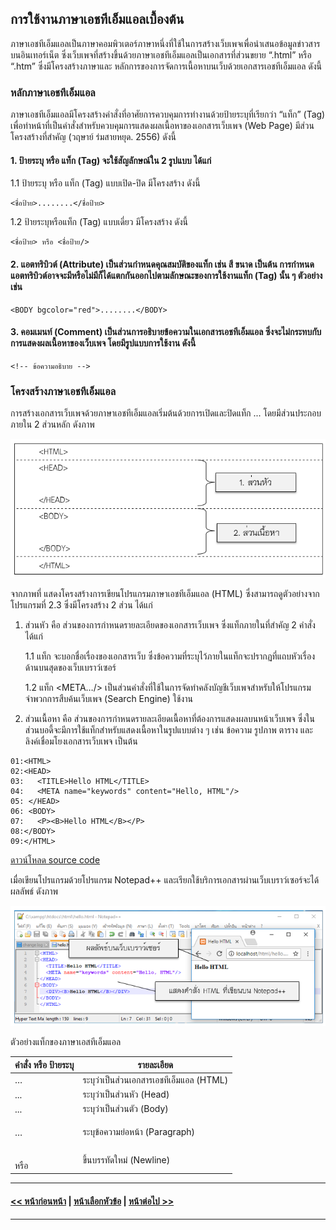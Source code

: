 ## การใช้งานภาษาเอชทีเอ็มแอลเบื้องต้น
ภาษาเอชทีเอ็มแอลเป็นภาษาคอมพิวเตอร์ภาษาหนึ่งที่ใช้ในการสร้างเว็บเพจเพื่อนำเสนอข้อมูลข่าวสารบนอินเทอร์เน็ต ซึ่งเว็บเพจที่สร้างขึ้นด้วยภาษาเอชทีเอ็มแอลเป็นเอกสารที่ส่วนขยาย “.html” หรือ “.htm” ซึ่งมีโครงสร้างภาษาและ หลักการของการจัดการเนื้อหาบนเว็บด้วยเอกสารเอชทีเอ็มแอล ดังนี้

### หลักภาษาเอชทีเอ็มแอล
ภาษาเอชทีเอ็มแอลมีโครงสร้างคำสั่งที่อาศัยการควบคุมการทำงานด้วยป้ายระบุที่เรียกว่า “แท็ก” (Tag) เพื่อทำหน้าที่เป็นคำสั่งสำหรับควบคุมการแสดงผลเนื้อหาของเอกสารเว็บเพจ (Web Page) มีส่วนโครงสร้างที่สำคัญ (วฤษาย์ ร่มสายหยุด. 2556) ดังนี้
#### 1. ป้ายระบุ หรือ แท็ก (Tag) จะใช้สัญลักษณ์ใน 2 รูปแบบ ได้แก่

1.1 ป้ายระบุ หรือ แท็ก (Tag) แบบเปิด-ปิด มีโครงสร้าง ดังนี้

```
<ชื่อป้าย>........</ชื่อป้าย>
```

1.2 ป้ายระบุหรือแท็ก (Tag) แบบเดี่ยว มีโครงสร้าง ดังนี้

```
<ชื่อป้าย> หรือ <ชื่อป้าย/>
```

#### 2. แอตทริบิวต์ (Attribute) เป็นส่วนกำหนดคุณสมบัติของแท็ก เช่น สี ขนาด เป็นต้น การกำหนดแอตทริบิวต์อาจจะมีหรือไม่มีก็ได้แตกกันออกไปตามลักษณะของการใช้งานแท็ก (Tag) นั้น ๆ ตัวอย่างเช่น

```
<BODY bgcolor="red">........</BODY>                             
```

#### 3. คอมเมนท์ (Comment) เป็นส่วนการอธิบายข้อความในเอกสารเอชทีเอ็มแอล ซึ่งจะไม่กระทบกับการแสดงผลเนื้อหาของเว็บเพจ โดยมีรูปแบบการใช้งาน ดังนี้

```
<!-- ข้อความอธิบาย -->
```

### โครงสร้างภาษาเอชทีเอ็มแอล
การสร้างเอกสารเว็บเพจด้วยภาษาเอชทีเอ็มแอลเริ่มต้นด้วยการเปิดและปิดแท็ก <HTML>...</HTML> โดยมีส่วนประกอบภายใน 2 ส่วนหลัก ดังภาพ

<img src=img/0201.png>

จากภาพที่ แสดงโครงสร้างการเขียนโปรแกรมภาษาเอชทีเอ็มแอล (HTML) ซึ่งสามารถดูตัวอย่างจากโปรแกรมที่ 2.3 ซึ่งมีโครงสร้าง 2 ส่วน ได้แก่
1. ส่วนหัว คือ ส่วนของการกำหนดรายละเอียดของเอกสารเว็บเพจ ซึ่งแท็กภายในที่สำคัญ 2 คำสั่ง ได้แก่

	1.1 แท็ก <TITLE>…</TITLE> จะบอกชื่อเรื่องของเอกสารเว็บ ซึ่งข้อความที่ระบุไว้ภายในแท็กจะปรากฏที่แถบหัวเรื่องด้านบนสุดของเว็บเบราว์เซอร์
    
	1.2  แท็ก <META…/> เป็นส่วนคำสั่งที่ใช้ในการจัดทำคลังบัญชีเว็บเพจสำหรับให้โปรแกรมจำพวกการสืบค้นเว็บเพจ (Search Engine) ใช้งาน
    
2. ส่วนเนื้อหา คือ ส่วนของการกำหนดรายละเอียดเนื้อหาที่ต้องการแสดงผลบนหน้าเว็บเพจ ซึ่งในส่วนบอดี้จะมีการใช้แท็กสำหรับแสดงเนื้อหาในรูปแบบต่าง ๆ เช่น ข้อความ รูปภาพ ตาราง และลิงค์เชื่อมโยงเอกสารเว็บเพจ เป็นต้น

```
01:<HTML>
02:<HEAD>
03:	  <TITLE>Hello HTML</TITLE>
04:	  <META name="keywords" content="Hello, HTML"/>
05:	</HEAD>
06:	<BODY>
07:	  <P><B>Hello HTML</B></P>
08:</BODY>
09:</HTML>
```

[ดาวน์โหลด source code](src/ch02_01.php)

เมื่อเขียนโปรแกรมด้วยโปรแกรม Notepad++ และเรียกใช้บริการเอกสารผ่านเว็บเบราว์เซอร์จะได้ผลลัพธ์ ดังภาพ 

<img src=img/0202.png>

ตัวอย่างแท็กของภาษาเอสทีเอ็มแอล

| คำสั่ง หรือ ป้ายระบุ | รายละเอียด |
| --- | --- |
| <HTML>…</HTML> | ระบุว่าเป็นส่วนเอกสารเอชทีเอ็มแอล (HTML) |
| <HEAD>...</HEAD> | ระบุว่าเป็นส่วนหัว (Head) |
| <BODY>...</BODY> | ระบุว่าเป็นส่วนตัว (Body) |
| <P>…</P> | ระบุข้อความย่อหน้า (Paragraph) |
| <BR> หรือ <BR/> | ขึ้นบรรทัดใหม่ (Newline) |

---
#### [<< หน้าก่อนหน้า](0201.md) | [หน้าเลือกหัวข้อ](README.md) | [หน้าต่อไป >>](0203.md)
---
